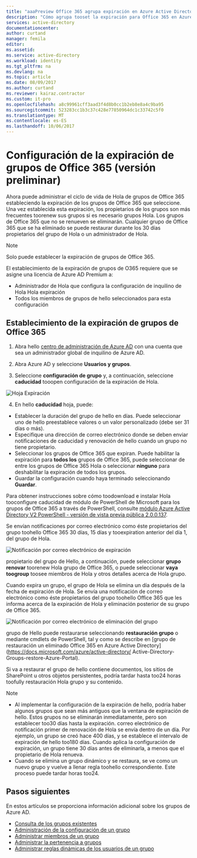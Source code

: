 ```yaml
---
title: "aaaPreview Office 365 agrupa expiración en Azure Active Directory | Documentos de Microsoft"
description: "Cómo agrupa tooset la expiración para Office 365 en Azure Active Directory (versión preliminar)"
services: active-directory
documentationcenter: 
author: curtand
manager: femila
editor: 
ms.assetid: 
ms.service: active-directory
ms.workload: identity
ms.tgt_pltfrm: na
ms.devlang: na
ms.topic: article
ms.date: 08/09/2017
ms.author: curtand
ms.reviewer: kairaz.contractor
ms.custom: it-pro
ms.openlocfilehash: a8c99961cff3aad3f4d8b0cc1b2eb8e8a4c9ba95
ms.sourcegitcommit: 523283cc1b3c37c428e77850964dc1c33742c5f0
ms.translationtype: MT
ms.contentlocale: es-ES
ms.lasthandoff: 10/06/2017
---
```

# <a name="configure-office-365-groups-expiration-preview"></a>Configuración de la expiración de grupos de Office 365 (versión preliminar)

Ahora puede administrar el ciclo de vida de Hola de grupos de Office 365 estableciendo la expiración de los grupos de Office 365 que seleccione. Una vez establecida esta expiración, los propietarios de los grupos son más frecuentes toorenew sus grupos si es necesario grupos Hola. Los grupos de Office 365 que no se renueven se eliminarán. Cualquier grupo de Office 365 que se ha eliminado se puede restaurar durante los 30 días propietarios del grupo de Hola o un administrador de Hola.  


> [!NOTE]
> Solo puede establecer la expiración de grupos de Office 365.
>
> El establecimiento de la expiración de grupos de O365 requiere que se asigne una licencia de Azure AD Premium a:
>   - Administrador de Hola que configura la configuración de inquilino de Hola Hola expiración
>   - Todos los miembros de grupos de hello seleccionados para esta configuración

## <a name="set-office-365-groups-expiration"></a>Establecimiento de la expiración de grupos de Office 365

1. Abra hello [centro de administración de Azure AD](https://aad.portal.azure.com) con una cuenta que sea un administrador global de inquilino de Azure AD.

2. Abra Azure AD y seleccione **Usuarios y grupos**.

3. Seleccione **configuración de grupo** y, a continuación, seleccione **caducidad** tooopen configuración de la expiración de Hola.
  
  ![Hoja Expiración](./media/active-directory-groups-lifecycle-azure-portal/expiration-settings.png)

4. En hello **caducidad** hoja, puede:

  * Establecer la duración del grupo de hello en días. Puede seleccionar uno de hello preestablece valores o un valor personalizado (debe ser 31 días o más). 
  * Especifique una dirección de correo electrónico donde se deben enviar notificaciones de caducidad y renovación de hello cuando un grupo no tiene propietario. 
  * Seleccionar los grupos de Office 365 que expiran. Puede habilitar la expiración para **todos los** grupos de Office 365, puede seleccionar de entre los grupos de Office 365 Hola o seleccionar **ninguno** para deshabilitar la expiración de todos los grupos.
  * Guardar la configuración cuando haya terminado seleccionando **Guardar**.

Para obtener instrucciones sobre cómo toodownload e instalar Hola tooconfigure caducidad de módulo de PowerShell de Microsoft para los grupos de Office 365 a través de PowerShell, consulte [módulo Azure Active Directory V2 PowerShell - versión de vista previa pública 2.0.0.137](https://www.powershellgallery.com/packages/AzureADPreview/2.0.0.137).

Se envían notificaciones por correo electrónico como éste propietarios del grupo toohello Office 365 30 días, 15 días y tooexpiration anterior del día 1, del grupo de Hola.

![Notificación por correo electrónico de expiración](./media/active-directory-groups-lifecycle-azure-portal/expiration-notification.png)

propietario del grupo de Hello, a continuación, puede seleccionar **grupo renovar** toorenew Hola grupo de Office 365, o puede seleccionar **vaya toogroup** toosee miembros de Hola y otros detalles acerca de Hola grupo.

Cuando expira un grupo, el grupo de Hola se elimina un día después de la fecha de expiración de Hola. Se envía una notificación de correo electrónico como éste propietarios del grupo toohello Office 365 que les informa acerca de la expiración de Hola y eliminación posterior de su grupo de Office 365.

![Notificación por correo electrónico de eliminación del grupo](./media/active-directory-groups-lifecycle-azure-portal/deletion-notification.png)

grupo de Hello puede restaurarse seleccionando **restauración grupo** o mediante cmdlets de PowerShell, tal y como se describe en [grupo de restauración un eliminado Office 365 en Azure Active Directory] (https://docs.microsoft.com/azure/active-directory/ Active-Directory-Groups-restore-Azure-Portal).
    
Si va a restaurar el grupo de hello contiene documentos, los sitios de SharePoint u otros objetos persistentes, podría tardar hasta too24 horas toofully restauración Hola grupo y su contenido.

> [!NOTE]
> * Al implementar la configuración de la expiración de hello, podría haber algunos grupos que sean más antiguos que la ventana de expiración de hello. Estos grupos no se eliminarán inmediatamente, pero son establecer too30 días hasta la expiración. correo electrónico de notificación primer de renovación de Hola se envía dentro de un día. Por ejemplo, un grupo se creó hace 400 días, y se establece el intervalo de expiración de hello too180 días. Cuando aplica la configuración de expiración, un grupo tiene 30 días antes de eliminarla, a menos que el propietario de Hola renueva.
> * Cuando se elimina un grupo dinámico y se restaura, se ve como un nuevo grupo y vuelve a llenar regla toohello correspondiente. Este proceso puede tardar horas too24.

## <a name="next-steps"></a>Pasos siguientes
En estos artículos se proporciona información adicional sobre los grupos de Azure AD.

* [Consulta de los grupos existentes](active-directory-groups-view-azure-portal.md)
* [Administración de la configuración de un grupo](active-directory-groups-settings-azure-portal.md)
* [Administrar miembros de un grupo](active-directory-groups-members-azure-portal.md)
* [Administrar la pertenencia a grupos](active-directory-groups-membership-azure-portal.md)
* [Administrar reglas dinámicas de los usuarios de un grupo](active-directory-groups-dynamic-membership-azure-portal.md)
